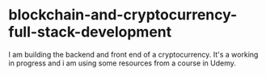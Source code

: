 # blockchain-and-cryptocurrency-full-stack-development
I am building the backend and front end of a cryptocurrency.  It's a working in progress and i am using some resources from a course  in Udemy.
